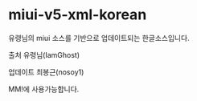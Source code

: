miui-v5-xml-korean
==================

유령님의 miui 소스를 기반으로 업데이트되는 한글소스입니다.

출처
유령님(IamGhost)

업데이트
최봉근(nosoy1)

MM!에 사용가능합니다.
